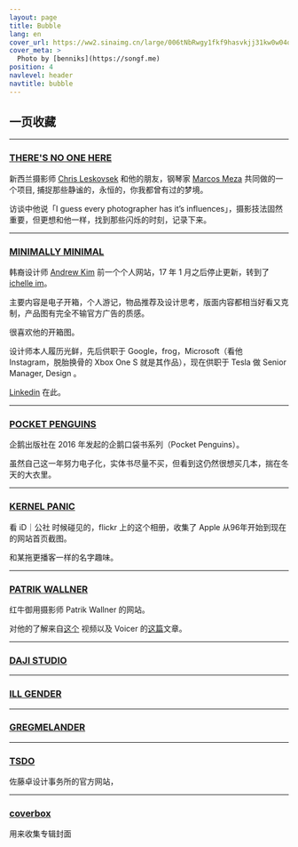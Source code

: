 ```yaml
---
layout: page
title: Bubble
lang: en
cover_url: https://ww2.sinaimg.cn/large/006tNbRwgy1fkf9hasvkjj31kw0w04qq
cover_meta: >
  Photo by [benniks](https://songf.me)
position: 4
navlevel: header
navtitle: bubble
---
```


## 一页收藏

---

### [THERE'S NO ONE HERE](http://theresnoonehere.com/)

新西兰摄影师 [Chris Leskovsek](http://www.chrisleskovsek.com/) 和他的朋友，钢琴家 [Marcos Meza](http://www.marcosmeza.com/) 共同做的一个项目, 捕捉那些静谧的，永恒的，你我都曾有过的梦境。  

访谈中他说「I guess every photographer has it’s influences」，摄影技法固然重要，但更想和他一样，找到那些闪烁的时刻，记录下来。

---

### [MINIMALLY MINIMAL](http://www.minimallyminimal.com/)

韩裔设计师 [Andrew Kim](http://www.minimallyminimal.com/about/) 前一个个人网站，17 年 1 月之后停止更新，转到了 [ichelle im](http://www.ichelleim.com/)。

主要内容是电子开箱，个人游记，物品推荐及设计思考，版面内容都相当好看又克制，产品图有完全不输官方广告的质感。

很喜欢他的开箱图。

设计师本人履历光鲜，先后供职于 Google，frog，Microsoft（看他 Instagram，脱胎换骨的 Xbox One S 就是其作品），现在供职于 Tesla 做 Senior Manager, Design 。

[Linkedin](https://www.linkedin.com/in/andrew-kim-40540625) 在此。

---

### [POCKET PENGUINS](http://www.pocketpenguins.com/)

企鹅出版社在 2016 年发起的企鹅口袋书系列（Pocket Penguins）。

虽然自己这一年努力电子化，实体书尽量不买，但看到这仍然很想买几本，揣在冬天的大衣里。

---

### [KERNEL PANIC](https://www.flickr.com/photos/kernelpanic)

看 iD｜公社 时候碰见的，flickr 上的这个相册，收集了 Apple 从96年开始到现在的网站首页截图。 

和某拖更播客一样的名字趣味。

---

### [PATRIK WALLNER](http://www.patrikwallner.com)

红牛御用摄影师 Patrik Wallner 的网站。

对他的了解来自[这个](https://www.youtube.com/watch?v=iv2Kub8pO8M) 视频以及 Voicer 的[这篇](http://www.voicer.me/archives/55501)文章。

---

### [DAJI STUDIO](http://dajistudio.com)

---

### [ILL GENDER](https://www.illgander.com/)

---

### [GREGMELANDER](http://gregmelander.com/)

---

### [TSDO](http://www.tsdo.jp/)

佐藤卓设计事务所的官方网站，

---

### [coverbox](http://coverbox.sinaapp.com/list)

用来收集专辑封面

